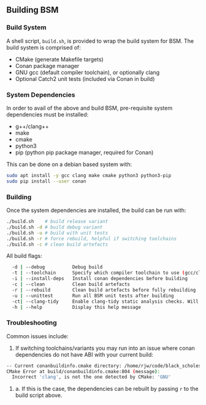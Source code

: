 ## Building BSM

### Build System

A shell script, `build.sh`, is provided to wrap the build system for BSM.
The build system is comprised of:
* CMake (generate Makefile targets)
* Conan package manager
* GNU gcc (default compiler toolchain), or optionally clang
* Optional Catch2 unit tests (included via Conan in build)

### System Dependencies

In order to avail of the above and build BSM, pre-requisite system dependencies must be installed:

* g++/clang++
* make
* cmake
* python3
* pip (python pip package manager, required for Conan)

This can be done on a debian based system with:
```bash
sudo apt install -y gcc clang make cmake python3 python3-pip
sudo pip install --user conan
```

### Building

Once the system dependencies are installed, the build can be run with:

```bash
./build.sh    # build release variant
./build.sh -d # build debug variant
./build.sh -u # build with unit tests
./build.sh -r # force rebuild, helpful if switching toolchains
./build.sh -c # clean build artefacts
```
All build flags:
```bash
  -d | --debug          Debug build
  -t | --toolchain      Specify which compiler toolchain to use (gcc/clang)
  -i | --install-deps   Install conan dependencies before building
  -c | --clean          Clean build artefacts
  -r | --rebuild        Clean build artefacts before fully rebuilding
  -u | --unittest       Run all BSM unit tests after building
  -ct| --clang-tidy     Enable clang-tidy static analysis checks. Will only run if building (i.e. source changed, '-r', or first build)
  -h | --help           Display this help message
```
### Troubleshooting

Common issues include:
1. If switching toolchains/variants you may run into an issue where conan dependencies do not have ABI with your current build:
```bash
-- Current conanbuildinfo.cmake directory: /home/rjw/code/black_scholes/build
CMake Error at build/conanbuildinfo.cmake:804 (message):
  Incorrect 'clang', is not the one detected by CMake: 'GNU'
```
  1. a. If this is the case, the dependencies can be rebuilt by passing `r` to the build script above.
